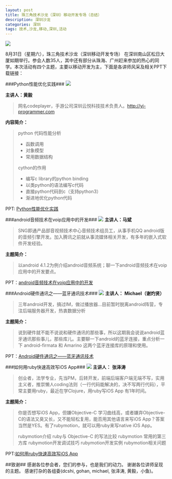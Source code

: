 ```yaml
---
layout: post
title: 珠三角技术沙龙（深圳）移动开发专场（总结）
description: 深圳沙龙
categories: 深圳
tags: 技术,沙龙,移动,深圳,活动
---
```


![](http://y.photo.qq.com/img?s=a4VaWL97t&l=y.jpg)

8月31日（星期六），珠三角技术沙龙（深圳移动开发专场） 在深圳南山区松日大厦如期举行。参会人数35人，其中还有部分从珠海、广州赶来参加的热心的同学。本次活动有四个主题，主要以移动开发为主，下面是各讲师风采及相关PPT下载链接：

###Python性能优化实践###
![](http://y.photo.qq.com/img?s=j6cO9LJZ7&l=y.jpg)

**主讲人：黄毅**

> 网名codeplayer，手游公司深圳云悦科技技术负责人。http://yi-programmer.com

**内容简介：**

> python 代码性能分析
> 
> - 函数调用
> - 对象模型
> - 常用数据结构 
> 
> cython的作用
> 
> - 编写c library的python binding
> - 以类python的语法编写c代码
> - 直接python代码到c（支持python3）
> - 渐进地优化python代码

PPT: [Python性能优化实践](http://yi-programmer.com/slide/python-optim/python-optim.html)

###android音频技术在voip应用中的开发###
![](http://y.photo.qq.com/img?s=glvgflTY7&l=y.jpg)
**主讲人：马斌**
> SNG即通产品部音视频技术中心音频技术组员工，从事手机QQ android版的音频引擎开发。加入腾讯之前就从事流媒体相关开发，有多年的嵌入式软件开发经验。

**主题简介：**
> 以android 4.1.2为例介绍android音频系统；聊一下android音频技术在voip应用中的开发要点。

PPT：[android音频技术在voip应用中的开发](http://pan.baidu.com/share/link?shareid=2132905466&uk=3325273328)

###Android硬件通讯之——蓝牙通讯技术###
![](http://y.photo.qq.com/img?s=g3cgMPceV&l=y.jpg)
**主讲人：**
**Michael（谢灼贤）**

> 三年android开发，搞过IM，做过播放器…目前暂时脱离android阵营，专注后端服务器开发，热衷数据分析

**主题简介：**

> 说到硬件就不能不说说和硬件通讯的那些事，所以这期我会说说android蓝牙通讯那些事儿，那些库儿。主要聊一下android的蓝牙连接，重点分析一下 android-firmata 和 Amarino 这两个蓝牙连接库的原理和使用。

PPT：[Android硬件通讯之——蓝牙通讯技术](http://pan.baidu.com/share/link?shareid=2135924674&uk=3325273328)

###如何用ruby快速高效写iOS App###
![](http://y.photo.qq.com/img?s=KvPGzgXQc&l=y.jpg)
**主讲人：**
**张泽涛**

> 创业者，法学专业，先当PM，后转开发，前端后端客户端无端不写，实用主义者，推崇懒人coding法则（一行代码能解决的，决不写两行代码），平常主要用ruby，最近在学Clojure，用ruby写iOS App 有1年时间。

**主题简介：**
> 你是否想写iOS App，但嫌Objective-C 学习曲线高，或者嫌弃Objective-C的语法又臭又长，又不能轻松复用，能否用其他语言来写iOS App？答案当然是YES。有了rubymotion，就可以用ruby来写native iOS App。
> 
> rubymotion介绍
> ruby与 Objective-C 的写法比较
> rubymotion 常用的第三方库
> rubymotion开发调试技巧
> rubymotion开发实例
> rubymotion相关问题

PPT:[如何用ruby快速高效写iOS App](http://pan.baidu.com/share/link?shareid=2137811292&uk=3325273328)

##致谢##
感谢各位参会者，您们的参与，也是我们的动力。 谢谢各位讲师呈现的主题。 感谢打杂的各组委(dcshi, gohan, michael, 张泽涛, 黄毅，小鱼)。